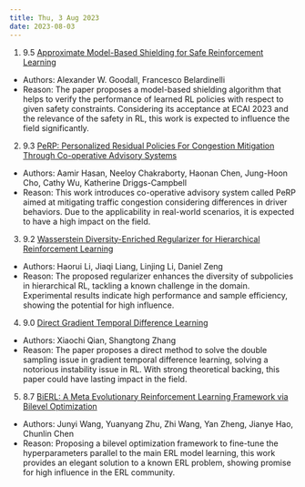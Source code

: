 ```yaml
---
title: Thu, 3 Aug 2023
date: 2023-08-03
---
```

1. 9.5 [Approximate Model-Based Shielding for Safe Reinforcement Learning](https://arxiv.org/abs/2308.00707)
* Authors: Alexander W. Goodall, Francesco Belardinelli
* Reason: The paper proposes a model-based shielding algorithm that helps to verify the performance of learned RL policies with respect to given safety constraints. Considering its acceptance at ECAI 2023 and the relevance of the safety in RL, this work is expected to influence the field significantly.

2. 9.3 [PeRP: Personalized Residual Policies For Congestion Mitigation Through Co-operative Advisory Systems](https://arxiv.org/abs/2308.00864)
* Authors: Aamir Hasan, Neeloy Chakraborty, Haonan Chen, Jung-Hoon Cho, Cathy Wu, Katherine Driggs-Campbell
* Reason: This work introduces co-operative advisory system called PeRP aimed at mitigating traffic congestion considering differences in driver behaviors. Due to the applicability in real-world scenarios, it is expected to have a high impact on the field.

3. 9.2 [Wasserstein Diversity-Enriched Regularizer for Hierarchical Reinforcement Learning](https://arxiv.org/abs/2308.00989)
* Authors: Haorui Li, Jiaqi Liang, Linjing Li, Daniel Zeng
* Reason: The proposed regularizer enhances the diversity of subpolicies in hierarchical RL, tackling a known challenge in the domain. Experimental results indicate high performance and sample efficiency, showing the potential for high influence.

4. 9.0 [Direct Gradient Temporal Difference Learning](https://arxiv.org/abs/2308.01170)
* Authors: Xiaochi Qian, Shangtong Zhang
* Reason: The paper proposes a direct method to solve the double sampling issue in gradient temporal difference learning, solving a notorious instability issue in RL. With strong theoretical backing, this paper could have lasting impact in the field.

5. 8.7 [BiERL: A Meta Evolutionary Reinforcement Learning Framework via Bilevel Optimization](https://arxiv.org/abs/2308.01207)
* Authors: Junyi Wang, Yuanyang Zhu, Zhi Wang, Yan Zheng, Jianye Hao, Chunlin Chen
* Reason: Proposing a bilevel optimization framework to fine-tune the hyperparameters parallel to the main ERL model learning, this work provides an elegant solution to a known ERL problem, showing promise for high influence in the ERL community.

